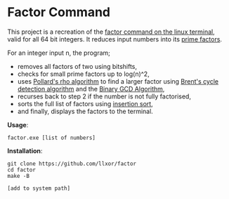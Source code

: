 # Factor Command
This project is a recreation of the [factor command on the linux terminal](https://en.wikipedia.org/wiki/Factor_(Unix)), valid for all 64 bit integers. It reduces input numbers into its [prime factors](https://en.wikipedia.org/wiki/Integer_factorization#Prime_decomposition).

For an integer input n, the program;
- removes all factors of two using bitshifts,
- checks for small prime factors up to log(n)^2,
- uses [Pollard's rho algorithm](https://en.wikipedia.org/wiki/Pollard%27s_rho_algorithm) to find a larger factor using [Brent's cycle detection algorithm](https://en.wikipedia.org/wiki/Cycle_detection#Brent.27s_algorithm) and the [Binary GCD Algorithm](https://en.wikipedia.org/wiki/Binary_GCD_algorithm),
- recurses back to step 2 if the number is not fully factorised,
- sorts the full list of factors using [insertion sort](https://en.wikipedia.org/wiki/Insertion_sort),
- and finally, displays the factors to the terminal.

**Usage**:
```
factor.exe [list of numbers]
```

**Installation**:
```
git clone https://github.com/llxor/factor
cd factor
make -B

[add to system path]
```
